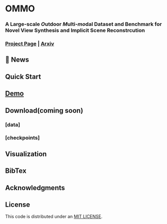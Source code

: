# OMMO

### A Large-scale ***O***utdoor ***M***ulti-***m******o***dal Dataset and Benchmark for Novel View Synthesis and Implicit Scene Reconstrcution
### [Project Page](https://ommo.luchongshan.com/) | [Arxiv](https://arxiv.org/abs/2301.06782)


## 🚩 News

##  Quick Start

##  [Demo](https://www.loom.com/share/7b9ed35bfb3649eda051398d3a51cda7)

##  Download(coming soon)

### [data]

### [checkpoints]

## Visualization

## BibTex

## Acknowledgments

## License
This code is distributed under an [MIT LICENSE](LICENSE).



